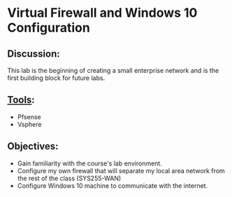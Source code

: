 # Virtual Firewall and Windows 10 Configuration

## Discussion:

This lab is the beginning of creating a small enterprise network and is the first building block for future labs.

## [Tools](../tools.md):&#x20;

* Pfsense
* Vsphere



## Objectives:&#x20;

* Gain familiarity with the course's lab environment.&#x20;
* Configure my own firewall that will separate my local area network from the rest of the class (SYS255-WAN)&#x20;
* Configure Windows 10 machine to communicate with the internet.

